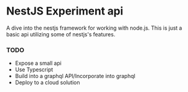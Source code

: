 # NestJS Experiment api

A dive into the nestjs framework for working with node.js. This is just a basic api utilizing some of nestjs's features.

### TODO

- Expose a small api
- Use Typescript
- Build into a graphql API/Incorporate into graphql
- Deploy to a cloud solution
